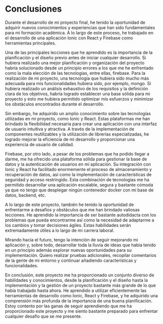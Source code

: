 # Conclusiones

Durante el desarrollo de mi proyecto final, he tenido la oportunidad de adquirir nuevos conocimientos y experiencias que han sido fundamentales para mi formación académica. A lo largo de este proceso, he trabajado en el desarrollo de una aplicación Ionic con React y Firebase como herramientas principales.

Una de las principales lecciones que he aprendido es la importancia de la planificación y el diseño previo antes de iniciar cualquier desarrollo. Si hubiera realizado una mejor planificación y organización del proyecto habría solucionado desde un principio errores a los que me he enfrentado como la mala elección de las tecnologías, entre ellas, firebase. Para la realización de mi proyecto, una tecnología que hubiera sido mucho más adecuada para mis funcionalidades hubiera sido, por ejemplo, mongo. Si hubiera realizado un análisis exhaustivo de los requisitos y la definición clara de los objetivos, habría logrado establecer una base sólida para mi proyecto y esto me hubiera permitido optimizar mis esfuerzos y minimizar los obstáculos encontrados durante el desarrollo.

Sin embargo, he adquirido un amplio conocimiento sobre las tecnologías utilizadas en mi proyecto, como Ionic y React. Estas plataformas me han brindado la flexibilidad necesaria para crear una aplicación con una interfaz de usuario intuitiva y atractiva. A través de la implementación de componentes reutilizables y la utilización de librerías especializadas, he logrado mejorar la eficiencia de mi desarrollo y proporcionar una experiencia de usuario de calidad.

Firebase, por otro lado, a pesar de los problemas que ha podido llegar a darme, me ha ofrecido una plataforma sólida para gestionar la base de datos y la autenticación de usuarios en mi aplicación. Su integración con Ionic y React ha facilitado enormemente el proceso de almacenamiento y recuperación de datos, así como la implementación de características de seguridad y acceso restringido. Esta combinación de tecnologías me ha permitido desarrollar una aplicación escalable, segura y bastante cómoda ya que no tengo que desplegar ningún contenedor docker con mi base de datos, backend, etc.

A lo largo de este proyecto, también he tenido la oportunidad de enfrentarme a desafíos y obstáculos que me han brindado valiosas lecciones. He aprendido la importancia de ser bastante autodidacta con los problemas que pueda encontrarme así como la necesidad de adaptarme a los cambios y tomar decisiones ágiles. Estas habilidades serán extremadamente útiles a lo largo de mi carrera laboral.

Mirando hacia el futuro, tengo la intención de seguir mejorando mi aplicación y, sobre todo, desarrollar toda la lluvia de ideas que había tenido en un principio además explorar nuevas oportunidades para su implementación. Quiero realizar pruebas adicionales, recopilar comentarios de la gente de mi entorno y continuar añadiendo características y funcionalidades.

En conclusión, este proyecto me ha proporcionado un conjunto diverso de habilidades y conocimientos, desde la planificación y el diseño hasta la implementación y la gestión de un proyecto bastante más grande de lo que había trabajado hasta ahora. He aprendido a utilizar eficientemente las herramientas de desarrollo como Ionic, React y Firebase, y he adquirido una comprensión más profunda de la importancia de una buena planificación. Estoy contento por las ganas de seguir aprendiendo que me ha proporcionado este proyecto y me siento bastante preparado para enfrentar cualquier desafío que se me presente.